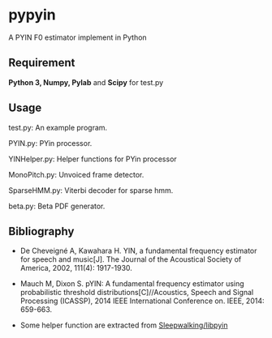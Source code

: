 # pypyin
A PYIN F0 estimator implement in Python

## Requirement
**Python 3, Numpy, Pylab**
and **Scipy** for test.py

## Usage
test.py: An example program.

PYIN.py: PYin processor.

YINHelper.py: Helper functions for PYin processor

MonoPitch.py: Unvoiced frame detector.

SparseHMM.py: Viterbi decoder for sparse hmm.

beta.py: Beta PDF generator.


## Bibliography
* De Cheveigné A, Kawahara H. YIN, a fundamental frequency estimator for speech and music[J]. The Journal of the Acoustical Society of America, 2002, 111(4): 1917-1930.

* Mauch M, Dixon S. pYIN: A fundamental frequency estimator using probabilistic threshold distributions[C]//Acoustics, Speech and Signal Processing (ICASSP), 2014 IEEE International Conference on. IEEE, 2014: 659-663.

* Some helper function are extracted from [Sleepwalking/libpyin](https://github.com/Sleepwalking/libpyin)